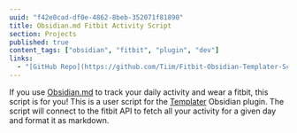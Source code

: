 ```yaml
---
uuid: "f42e0cad-df0e-4862-8beb-352071f81890"
title: Obsidian.md Fitbit Activity Script
section: Projects
published: true
content_tags: ["obsidian", "fitbit", "plugin", "dev"]
links:
  - "[GitHub Repo](https://github.com/Tiim/Fitbit-Obsidian-Templater-Script)"
---
```


If you use [Obsidian.md](https://obsidian.md/) to track your daily activity and wear a fitbit, this script is for you! This is a user script for the [Templater](https://silentvoid13.github.io/Templater/) Obsidian plugin. The script will connect to the fitbit API to fetch all your activity for a given day and format it as markdown.
